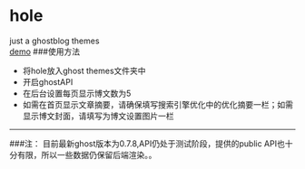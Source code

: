 # hole
just a ghostblog themes  
[demo](https://bitibiti.com)
###使用方法
* 将hole放入ghost themes文件夹中
* 开启ghostAPI
* 在后台设置每页显示博文数为5
* 如需在首页显示文章摘要，请确保填写搜索引擎优化中的优化摘要一栏；如需显示博文封面，请填写为博文设置图片一栏

---
###注：
目前最新ghost版本为0.7.8,API仍处于测试阶段，提供的public API也十分有限，所以一些数据仍保留后端渲染。。
